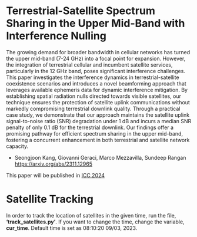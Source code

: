 # Terrestrial-Satellite Spectrum Sharing in the Upper Mid-Band with Interference Nulling
The growing demand for broader bandwidth in cellular networks has turned the upper mid-band (7-24 GHz) into a focal point for expansion. 
However, the integration of terrestrial cellular and incumbent satellite services, particularly in the 12 GHz band, poses significant interference challenges. 
This paper investigates the interference dynamics in terrestrial-satellite coexistence scenarios and introduces a novel beamforming approach that leverages available ephemeris data for dynamic interference mitigation. 
By establishing spatial radiation nulls directed towards visible satellites, our technique ensures the protection of satellite uplink communications without markedly compromising terrestrial downlink quality. 
Through a practical case study, we demonstrate that our approach maintains the satellite uplink signal-to-noise ratio (SNR) degradation under 1 dB and incurs a median SNR penalty of only 0.1 dB for the terrestrial downlink. 
Our findings offer a promising pathway for efficient spectrum sharing in the upper mid-band, fostering a concurrent enhancement in both terrestrial and satellite network capacity.

* Seongjoon Kang, Giovanni Geraci, Marco Mezzavilla, Sundeep Rangan
https://arxiv.org/abs/2311.12965

This paper will be published in [ICC 2024](https://icc2024.ieee-icc.org/)

# Satellite Tracking
In order to track the location of satellites in the given time, run the file, **‘track_satellites.py’**. 
If you want to change the time, change the variable, **cur_time**. Default time is set as 08:10:20 09/03, 2023.
